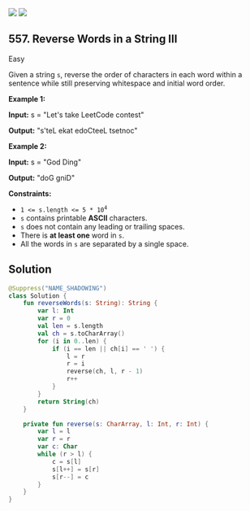 [![](https://img.shields.io/github/stars/javadev/LeetCode-in-Kotlin?label=Stars&style=flat-square)](https://github.com/javadev/LeetCode-in-Kotlin)
[![](https://img.shields.io/github/forks/javadev/LeetCode-in-Kotlin?label=Fork%20me%20on%20GitHub%20&style=flat-square)](https://github.com/javadev/LeetCode-in-Kotlin/fork)

## 557\. Reverse Words in a String III

Easy

Given a string `s`, reverse the order of characters in each word within a sentence while still preserving whitespace and initial word order.

**Example 1:**

**Input:** s = "Let's take LeetCode contest"

**Output:** "s'teL ekat edoCteeL tsetnoc"

**Example 2:**

**Input:** s = "God Ding"

**Output:** "doG gniD"

**Constraints:**

*   <code>1 <= s.length <= 5 * 10<sup>4</sup></code>
*   `s` contains printable **ASCII** characters.
*   `s` does not contain any leading or trailing spaces.
*   There is **at least one** word in `s`.
*   All the words in `s` are separated by a single space.

## Solution

```kotlin
@Suppress("NAME_SHADOWING")
class Solution {
    fun reverseWords(s: String): String {
        var l: Int
        var r = 0
        val len = s.length
        val ch = s.toCharArray()
        for (i in 0..len) {
            if (i == len || ch[i] == ' ') {
                l = r
                r = i
                reverse(ch, l, r - 1)
                r++
            }
        }
        return String(ch)
    }

    private fun reverse(s: CharArray, l: Int, r: Int) {
        var l = l
        var r = r
        var c: Char
        while (r > l) {
            c = s[l]
            s[l++] = s[r]
            s[r--] = c
        }
    }
}
```